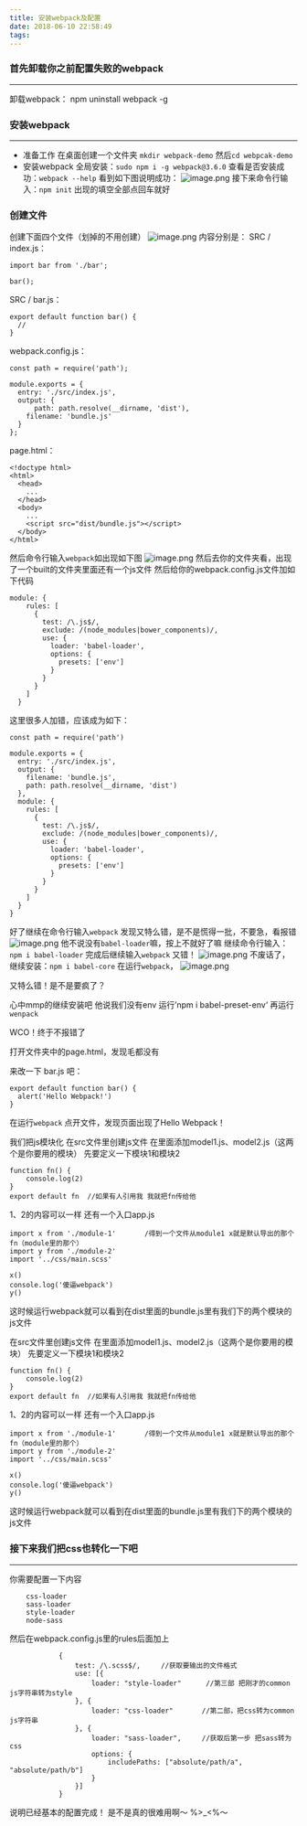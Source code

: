 ```yaml
---
title: 安装webpack及配置
date: 2018-06-10 22:58:49
tags:
---
```

### 首先卸载你之前配置失败的webpack
---

卸载webpack：
npm uninstall webpack -g

### 安装webpack
---
- 准备工作
在桌面创建一个文件夹
`mkdir webpack-demo`
然后`cd webpcak-demo`
- 安装webpack
全局安装：`sudo npm i -g webpack@3.6.0`
查看是否安装成功：`webpack --help`
看到如下图说明成功：
![image.png](https://upload-images.jianshu.io/upload_images/11007474-21da5032ac3460b3.png?imageMogr2/auto-orient/strip%7CimageView2/2/w/740)
接下来命令行输入：`npm init`
出现的填空全部点回车就好
### 创建文件
创建下面四个文件（划掉的不用创建）
![image.png](https://upload-images.jianshu.io/upload_images/11007474-c9a91068e6875688.png?imageMogr2/auto-orient/strip%7CimageView2/2/w/1240)
内容分别是：
SRC / index.js：
```
import bar from './bar';

bar();
```
SRC / bar.js：
```
export default function bar() {
  //
}
```
webpack.config.js：
```
const path = require('path');

module.exports = {
  entry: './src/index.js',
  output: {
      path: path.resolve(__dirname, 'dist'),
    filename: 'bundle.js'
  }
};
```
page.html：
```
<!doctype html>
<html>
  <head>
    ...
  </head>
  <body>
    ...
    <script src="dist/bundle.js"></script>
  </body>
</html>
```
然后命令行输入`webpack`如出现如下图
![image.png](https://upload-images.jianshu.io/upload_images/11007474-529a5938967fbf49.png?imageMogr2/auto-orient/strip%7CimageView2/2/w/1240)
然后去你的文件夹看，出现了一个built的文件夹里面还有一个js文件
然后给你的webpack.config.js文件加如下代码
```
module: {
    rules: [
      {
        test: /\.js$/,
        exclude: /(node_modules|bower_components)/,
        use: {
          loader: 'babel-loader',
          options: {
            presets: ['env']
          }
        }
      }
    ]
  }
```
这里很多人加错，应该成为如下：
```
const path = require('path')

module.exports = {
  entry: './src/index.js',
  output: {
    filename: 'bundle.js',
    path: path.resolve(__dirname, 'dist')
  },
  module: {
    rules: [
      {
        test: /\.js$/,
        exclude: /(node_modules|bower_components)/,
        use: {
          loader: 'babel-loader',
          options: {
            presets: ['env']
          }
        }
      }
    ]
  }
}
```
好了继续在命令行输入`webpack`
发现又特么错，是不是慌得一批，不要急，看报错
![image.png](https://upload-images.jianshu.io/upload_images/11007474-018f7d5c585c8fa9.png?imageMogr2/auto-orient/strip%7CimageView2/2/w/740)
他不说没有`babel-loader`嘛，按上不就好了嘛
继续命令行输入：`npm i babel-loader`
完成后继续输入`webpack`
又错！
![image.png](https://upload-images.jianshu.io/upload_images/11007474-e0c0cda16a5196fe.png?imageMogr2/auto-orient/strip%7CimageView2/2/w/740)
不废话了，继续安装：`npm i babel-core`
在运行`webpack`，
![image.png](https://upload-images.jianshu.io/upload_images/11007474-5e564457b2c5b8d7.png?imageMogr2/auto-orient/strip%7CimageView2/2/w/740)

又特么错！是不是要疯了？

心中mmp的继续安装吧
他说我们没有env
运行’npm i babel-preset-env‘
再运行`wenpack`

WCO！终于不报错了

打开文件夹中的page.html，发现毛都没有

来改一下 bar.js 吧：
```
export default function bar() {
  alert('Hello Webpack!')
}
```
在运行`webpack`
点开文件，发现页面出现了Hello Webpack！

我们把js模块化
在src文件里创建js文件
在里面添加model1.js、model2.js（这两个是你要用的模块）
先要定义一下模块1和模块2
```
function fn() {
    console.log(2)
}
export default fn  //如果有人引用我 我就把fn传给他
```
1、2的内容可以一样
还有一个入口app.js
```
import x from './module-1'       /得到一个文件从module1 x就是默认导出的那个fn（module里的那个）
import y from './module-2'
import '../css/main.scss'

x()
console.log('傻逼webpack')
y()
```

这时候运行webpack就可以看到在dist里面的bundle.js里有我们下的两个模块的js文件

在src文件里创建js文件
在里面添加model1.js、model2.js（这两个是你要用的模块）
先要定义一下模块1和模块2
```
function fn() {
    console.log(2)
}
export default fn  //如果有人引用我 我就把fn传给他
```
1、2的内容可以一样
还有一个入口app.js
```
import x from './module-1'       /得到一个文件从module1 x就是默认导出的那个fn（module里的那个）
import y from './module-2'
import '../css/main.scss'

x()
console.log('傻逼webpack')
y()
```
这时候运行webpack就可以看到在dist里面的bundle.js里有我们下的两个模块的js文件

### 接下来我们把css也转化一下吧
---
你需要配置一下内容
```
    css-loader
    sass-loader
    style-loader
    node-sass
```
然后在webpack.config.js里的rules后面加上
```
            {
                test: /\.scss$/,     //获取要输出的文件格式
                use: [{
                    loader: "style-loader"      //第三部 把刚才的common js字符串转为style
                }, {
                    loader: "css-loader"       //第二部，把css转为common js字符串
                }, {
                    loader: "sass-loader",     //获取后第一步 把sass转为css
                    options: {
                        includePaths: ["absolute/path/a", "absolute/path/b"]
                    }
                }]
            }
```

说明已经基本的配置完成！
是不是真的很难用啊～
%>_<%～





